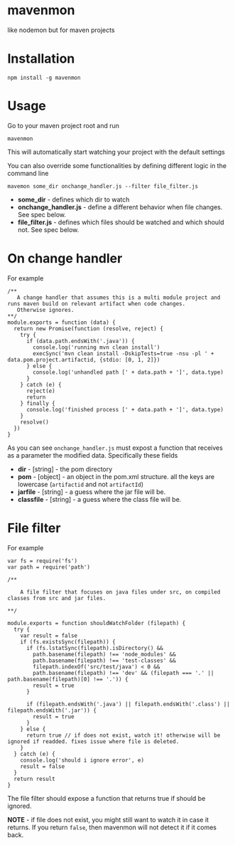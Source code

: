 mavenmon
=========

like nodemon but for maven projects


# Installation
 
```
npm install -g mavenmon
```

# Usage

Go to your maven project root and run 
```
mavenmon 
```

This will automatically start watching your project with the default settings

You can also override some functionalities by defining different logic in the command line 

```
mavemon some_dir onchange_handler.js --filter file_filter.js
```

 - **some_dir** - defines which dir to watch
 - **onchange_handler.js** - define a different behavior when file changes. See spec below. 
 - **file_filter.js** - defines which files should be watched and which should not. See spec below. 
 
 
# On change handler
 
For example
 
 
```
/**
   A change handler that assumes this is a multi module project and runs maven build on relevant artifact when code changes. 
   Otherwise ignores.
**/
module.exports = function (data) {
  return new Promise(function (resolve, reject) {
    try {
      if (data.path.endsWith('.java')) {
        console.log('running mvn clean install')
        execSync('mvn clean install -DskipTests=true -nsu -pl ' + data.pom.project.artifactid, {stdio: [0, 1, 2]})
      } else {
        console.log('unhandled path [' + data.path + ']', data.type)
      }
    } catch (e) {
      reject(e)
      return
    } finally {
      console.log('finished process [' + data.path + ']', data.type)
    }
    resolve()
  })
}
```

As you can see `onchange_handler.js` must expost a function that receives as a parameter the modified data. Specifically these fields
 
 - **dir** - [string] - the pom directory
 - **pom** - [object] - an object in the pom.xml structure. all the keys are lowercase (`artifactid` and not `artifactId`)
 - **jarfile** - [string] - a guess where the jar file will be. 
 - **classfile** - [string] - a guess where the class file will be. 


# File filter

For example
```
var fs = require('fs')
var path = require('path')

/**

    A file filter that focuses on java files under src, on compiled classes from src and jar files.

**/

module.exports = function shouldWatchFolder (filepath) {
  try {
    var result = false
    if (fs.existsSync(filepath)) {
      if (fs.lstatSync(filepath).isDirectory() &&
        path.basename(filepath) !== 'node_modules' &&
        path.basename(filepath) !== 'test-classes' &&
        filepath.indexOf('src/test/java') < 0 &&
        path.basename(filepath) !== 'dev' && (filepath === '.' || path.basename(filepath)[0] !== '.')) {
        result = true
      }

      if (filepath.endsWith('.java') || filepath.endsWith('.class') || filepath.endsWith('.jar')) {
        result = true
      }
    } else {
      return true // if does not exist, watch it! otherwise will be ignored if readded. fixes issue where file is deleted.
    }
  } catch (e) {
    console.log('should i ignore error', e)
    result = false
  }
  return result
}
```

The file filter should expose a function that returns true if should be ignored. 

**NOTE** - if file does not exist, you might still want to watch it in case it returns. If you return `false`, then mavenmon will not detect it if it comes back. 

